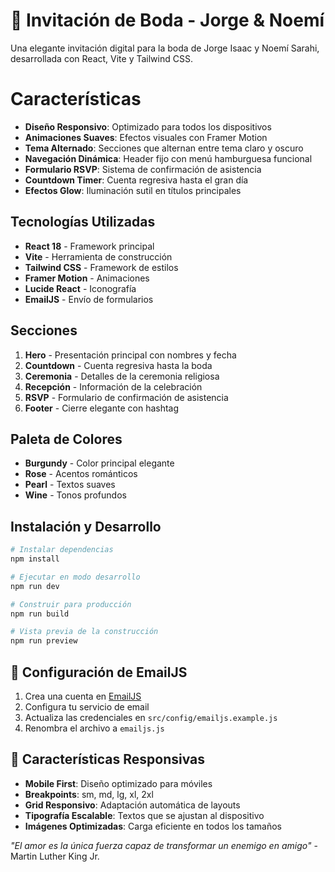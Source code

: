 # 💍 Invitación de Boda - Jorge & Noemí

Una elegante invitación digital para la boda de Jorge Isaac y Noemí Sarahi, desarrollada con React, Vite y Tailwind CSS.

#  Características

- **Diseño Responsivo**: Optimizado para todos los dispositivos
- **Animaciones Suaves**: Efectos visuales con Framer Motion
- **Tema Alternado**: Secciones que alternan entre tema claro y oscuro
- **Navegación Dinámica**: Header fijo con menú hamburguesa funcional
- **Formulario RSVP**: Sistema de confirmación de asistencia
- **Countdown Timer**: Cuenta regresiva hasta el gran día
- **Efectos Glow**: Iluminación sutil en títulos principales

##  Tecnologías Utilizadas

- **React 18** - Framework principal
- **Vite** - Herramienta de construcción
- **Tailwind CSS** - Framework de estilos
- **Framer Motion** - Animaciones
- **Lucide React** - Iconografía
- **EmailJS** - Envío de formularios

##  Secciones

1. **Hero** - Presentación principal con nombres y fecha
2. **Countdown** - Cuenta regresiva hasta la boda
3. **Ceremonia** - Detalles de la ceremonia religiosa
4. **Recepción** - Información de la celebración
5. **RSVP** - Formulario de confirmación de asistencia
6. **Footer** - Cierre elegante con hashtag

##  Paleta de Colores

- **Burgundy** - Color principal elegante
- **Rose** - Acentos románticos
- **Pearl** - Textos suaves
- **Wine** - Tonos profundos

##  Instalación y Desarrollo

```bash
# Instalar dependencias
npm install

# Ejecutar en modo desarrollo
npm run dev

# Construir para producción
npm run build

# Vista previa de la construcción
npm run preview
```
## 📧 Configuración de EmailJS

1. Crea una cuenta en [EmailJS](https://www.emailjs.com/)
2. Configura tu servicio de email
3. Actualiza las credenciales en `src/config/emailjs.example.js`
4. Renombra el archivo a `emailjs.js`

## 🎯 Características Responsivas

- **Mobile First**: Diseño optimizado para móviles
- **Breakpoints**: sm, md, lg, xl, 2xl
- **Grid Responsivo**: Adaptación automática de layouts
- **Tipografía Escalable**: Textos que se ajustan al dispositivo
- **Imágenes Optimizadas**: Carga eficiente en todos los tamaños

*"El amor es la única fuerza capaz de transformar un enemigo en amigo"* - Martin Luther King Jr.
